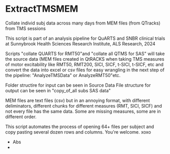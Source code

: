 # ExtractTMSMEM
Collate individ subj data across many days from MEM files (from QTracks) from TMS sessions

This script is part of an analysis pipeline for QuARTS and SNBR clinical trials at Sunnybrook Health Sciences Research Institute, ALS Research, 2024

Scripts "collate QUARTS for RMT50"and "collate all QTMS for SAS" will take the source data (MEM files created in QtRACKS when taking TMS measures of motor excitability like RMT50, RMT200, SICI, SICF, t-SICI, t-SICF, etc
and convert the data into excel or csv files for easy wrangling in the next step of the pipeline: "AnalyzeTMSData" or AnalyzeRMT50"etc.

Folder structire for input can be seen in Source Data
File structure for output can be seen in "copy_of_all subs SAS data"

MEM files are text files (csv) but in an annoying format, with different deliminators, different chunks for different measures (RMT, SICI, SICF) and not every file has the same data. Some are missing measures, some are in different order.

This script automates the process of opening 64+ files per subject and copy pasting several dozen rows and columns.
You're welcome.
xoxo
- Abs
- 
